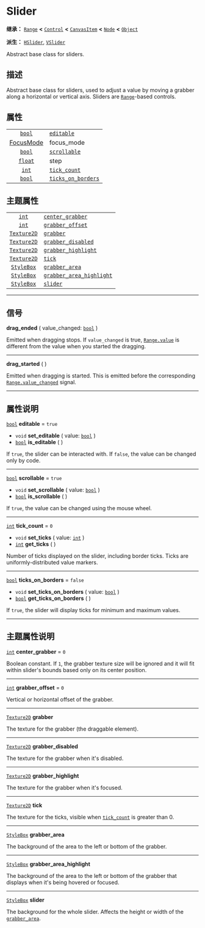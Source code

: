 <!-- ⚠ 请勿编辑本文件 ⚠ -->
<!-- 本文档使用脚本从 WeDot 引擎源码仓库生成。 -->
<!-- 生成脚本：https://github.com/WeDot-Engine/WeDot/tree/4.3/doc/tools/make_md.py； -->
<!-- 原文件：https://github.com/WeDot-Engine/WeDot/tree/4.3/doc/classes/Slider.xml。 -->

<div id="_class_slider"></div>

# Slider

**继承：** [`Range`](class_range.md) **<** [`Control`](class_control.md) **<** [`CanvasItem`](class_canvasitem.md) **<** [`Node`](class_node.md) **<** [`Object`](class_object.md)

**派生：** [`HSlider`](class_hslider.md), [`VSlider`](class_vslider.md)

Abstract base class for sliders.

## 描述

Abstract base class for sliders, used to adjust a value by moving a grabber along a horizontal or vertical axis. Sliders are [`Range`](class_range.md)-based controls.

## 属性

|||
|:-:|:--|
| [`bool`](class_bool.md)              | [`editable`](#class_slider_property_editable)                 | ``true``                                                          |
| [FocusMode](#enum_control_focusmode) | focus_mode                                                    | ``2`` (overrides [`Control`](#class_control_property_focus_mode)) |
| [`bool`](class_bool.md)              | [`scrollable`](#class_slider_property_scrollable)             | ``true``                                                          |
| [`float`](class_float.md)            | step                                                          | ``1.0`` (overrides [`Range`](#class_range_property_step))         |
| [`int`](class_int.md)                | [`tick_count`](#class_slider_property_tick_count)             | ``0``                                                             |
| [`bool`](class_bool.md)              | [`ticks_on_borders`](#class_slider_property_ticks_on_borders) | ``false``                                                         |

## 主题属性

|||
|:-:|:--|
| [`int`](class_int.md)             | [`center_grabber`](#class_slider_theme_constant_center_grabber)              | ``0`` |
| [`int`](class_int.md)             | [`grabber_offset`](#class_slider_theme_constant_grabber_offset)              | ``0`` |
| [`Texture2D`](class_texture2d.md) | [`grabber`](#class_slider_theme_icon_grabber)                                |       |
| [`Texture2D`](class_texture2d.md) | [`grabber_disabled`](#class_slider_theme_icon_grabber_disabled)              |       |
| [`Texture2D`](class_texture2d.md) | [`grabber_highlight`](#class_slider_theme_icon_grabber_highlight)            |       |
| [`Texture2D`](class_texture2d.md) | [`tick`](#class_slider_theme_icon_tick)                                      |       |
| [`StyleBox`](class_stylebox.md)   | [`grabber_area`](#class_slider_theme_style_grabber_area)                     |       |
| [`StyleBox`](class_stylebox.md)   | [`grabber_area_highlight`](#class_slider_theme_style_grabber_area_highlight) |       |
| [`StyleBox`](class_stylebox.md)   | [`slider`](#class_slider_theme_style_slider)                                 |       |

<!-- rst-class:: classref-section-separator -->

---

## 信号

<div id="_class_class_slider_signal_drag_ended"></div>

**drag_ended** ( value_changed: [`bool`](class_bool.md) ) <div id="class_slider_signal_drag_ended"></div>

Emitted when dragging stops. If `value_changed` is true, [`Range.value`](#class_range_property_value) is different from the value when you started the dragging.

<!-- rst-class:: classref-item-separator -->

---

<div id="_class_class_slider_signal_drag_started"></div>

**drag_started** ( ) <div id="class_slider_signal_drag_started"></div>

Emitted when dragging is started. This is emitted before the corresponding [`Range.value_changed`](#class_range_signal_value_changed) signal.

<!-- rst-class:: classref-section-separator -->

---

## 属性说明

<div id="_class_slider_property_editable"></div>

[`bool`](class_bool.md) **editable** = ``true`` <div id="class_slider_property_editable"></div>

- `void` **set_editable** ( value: [`bool`](class_bool.md) )
- [`bool`](class_bool.md) **is_editable** ( )

If `true`, the slider can be interacted with. If `false`, the value can be changed only by code.

<!-- rst-class:: classref-item-separator -->

---

<div id="_class_slider_property_scrollable"></div>

[`bool`](class_bool.md) **scrollable** = ``true`` <div id="class_slider_property_scrollable"></div>

- `void` **set_scrollable** ( value: [`bool`](class_bool.md) )
- [`bool`](class_bool.md) **is_scrollable** ( )

If `true`, the value can be changed using the mouse wheel.

<!-- rst-class:: classref-item-separator -->

---

<div id="_class_slider_property_tick_count"></div>

[`int`](class_int.md) **tick_count** = ``0`` <div id="class_slider_property_tick_count"></div>

- `void` **set_ticks** ( value: [`int`](class_int.md) )
- [`int`](class_int.md) **get_ticks** ( )

Number of ticks displayed on the slider, including border ticks. Ticks are uniformly-distributed value markers.

<!-- rst-class:: classref-item-separator -->

---

<div id="_class_slider_property_ticks_on_borders"></div>

[`bool`](class_bool.md) **ticks_on_borders** = ``false`` <div id="class_slider_property_ticks_on_borders"></div>

- `void` **set_ticks_on_borders** ( value: [`bool`](class_bool.md) )
- [`bool`](class_bool.md) **get_ticks_on_borders** ( )

If `true`, the slider will display ticks for minimum and maximum values.

<!-- rst-class:: classref-section-separator -->

---

## 主题属性说明

<div id="_class_slider_theme_constant_center_grabber"></div>

[`int`](class_int.md) **center_grabber** = ``0`` <div id="class_slider_theme_constant_center_grabber"></div>

Boolean constant. If `1`, the grabber texture size will be ignored and it will fit within slider's bounds based only on its center position.

<!-- rst-class:: classref-item-separator -->

---

<div id="_class_slider_theme_constant_grabber_offset"></div>

[`int`](class_int.md) **grabber_offset** = ``0`` <div id="class_slider_theme_constant_grabber_offset"></div>

Vertical or horizontal offset of the grabber.

<!-- rst-class:: classref-item-separator -->

---

<div id="_class_slider_theme_icon_grabber"></div>

[`Texture2D`](class_texture2d.md) **grabber** <div id="class_slider_theme_icon_grabber"></div>

The texture for the grabber (the draggable element).

<!-- rst-class:: classref-item-separator -->

---

<div id="_class_slider_theme_icon_grabber_disabled"></div>

[`Texture2D`](class_texture2d.md) **grabber_disabled** <div id="class_slider_theme_icon_grabber_disabled"></div>

The texture for the grabber when it's disabled.

<!-- rst-class:: classref-item-separator -->

---

<div id="_class_slider_theme_icon_grabber_highlight"></div>

[`Texture2D`](class_texture2d.md) **grabber_highlight** <div id="class_slider_theme_icon_grabber_highlight"></div>

The texture for the grabber when it's focused.

<!-- rst-class:: classref-item-separator -->

---

<div id="_class_slider_theme_icon_tick"></div>

[`Texture2D`](class_texture2d.md) **tick** <div id="class_slider_theme_icon_tick"></div>

The texture for the ticks, visible when [`tick_count`](#class_slider_property_tick_count) is greater than 0.

<!-- rst-class:: classref-item-separator -->

---

<div id="_class_slider_theme_style_grabber_area"></div>

[`StyleBox`](class_stylebox.md) **grabber_area** <div id="class_slider_theme_style_grabber_area"></div>

The background of the area to the left or bottom of the grabber.

<!-- rst-class:: classref-item-separator -->

---

<div id="_class_slider_theme_style_grabber_area_highlight"></div>

[`StyleBox`](class_stylebox.md) **grabber_area_highlight** <div id="class_slider_theme_style_grabber_area_highlight"></div>

The background of the area to the left or bottom of the grabber that displays when it's being hovered or focused.

<!-- rst-class:: classref-item-separator -->

---

<div id="_class_slider_theme_style_slider"></div>

[`StyleBox`](class_stylebox.md) **slider** <div id="class_slider_theme_style_slider"></div>

The background for the whole slider. Affects the height or width of the [`grabber_area`](#class_slider_theme_style_grabber_area).

[^virtual]: 本方法通常需要用户覆盖才能生效。
[^const]: 本方法无副作用，不会修改该实例的任何成员变量。
[^vararg]: 本方法除了能接受在此处描述的参数外，还能够继续接受任意数量的参数。
[^constructor]: 本方法用于构造某个类型。
[^static]: 调用本方法无需实例，可直接使用类名进行调用。
[^operator]: 本方法描述的是使用本类型作为左操作数的有效运算符。
[^bitfield]: 这个值是由下列位标志构成位掩码的整数。
[^void]: 无返回值。
